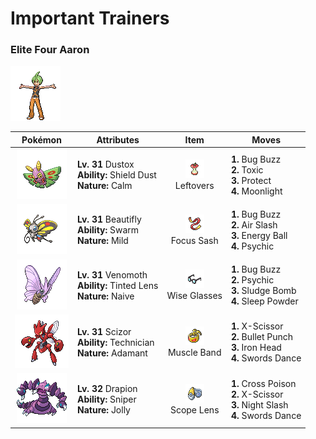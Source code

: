 # Important Trainers

### Elite Four Aaron

![Elite Four Aaron](../../assets/important_trainers/aaron.png)

| Pokémon | Attributes | Item | Moves |
|:-------:|------------|:----:|-------|
| ![Dustox](../../assets/sprites/dustox/front.gif) | **Lv. 31** Dustox<br>**Ability:** <span class="tooltip" title="Blocks the added effects of attacks taken.">Shield Dust</span><br>**Nature:** <span class="tooltip" title="[+Sp. Def, -Atk]">Calm</span> | ![Leftovers](../../assets/items/leftovers.png "Leftovers")<br><span class="tooltip" title="An item to be held by a Pokémon. The holder’s HP is gradually restored during battle.">Leftovers</span> | **1.** Bug Buzz<br>**2.** Toxic<br>**3.** Protect<br>**4.** Moonlight |
| ![Beautifly](../../assets/sprites/beautifly/front.gif) | **Lv. 31** Beautifly<br>**Ability:** <span class="tooltip" title="Powers up Bug-type moves in a pinch.">Swarm</span><br>**Nature:** <span class="tooltip" title="[+Sp. Atk, -Def]">Mild</span> | ![Focus Sash](../../assets/items/focus_sash.png "Focus Sash")<br><span class="tooltip" title="An item to be held by a Pokémon. If it has full HP, the holder will endure one potential KO attack, leaving 1 HP.">Focus Sash</span> | **1.** Bug Buzz<br>**2.** Air Slash<br>**3.** Energy Ball<br>**4.** Psychic |
| ![Venomoth](../../assets/sprites/venomoth/front.gif) | **Lv. 31** Venomoth<br>**Ability:** <span class="tooltip" title="Powers up “not very effective” moves.">Tinted Lens</span><br>**Nature:** <span class="tooltip" title="[+Spd, -Sp. Def]">Naive</span> | ![Wise Glasses](../../assets/items/wise_glasses.png "Wise Glasses")<br><span class="tooltip" title="An item to be held by a Pokémon. It is a thick pair of glasses that slightly boosts the power of special moves.">Wise Glasses</span> | **1.** Bug Buzz<br>**2.** Psychic<br>**3.** Sludge Bomb<br>**4.** Sleep Powder |
| ![Scizor](../../assets/sprites/scizor/front.gif) | **Lv. 31** Scizor<br>**Ability:** <span class="tooltip" title="Powers up the Pokémon’s weaker moves.">Technician</span><br>**Nature:** <span class="tooltip" title="[+Atk, -Sp. Atk]">Adamant</span> | ![Muscle Band](../../assets/items/muscle_band.png "Muscle Band")<br><span class="tooltip" title="An item to be held by a Pokémon. It is a headband that slightly boosts the power of physical moves.">Muscle Band</span> | **1.** X-Scissor<br>**2.** Bullet Punch<br>**3.** Iron Head<br>**4.** Swords Dance |
| ![Drapion](../../assets/sprites/drapion/front.gif) | **Lv. 32** Drapion<br>**Ability:** <span class="tooltip" title="Powers up moves if they become critical hits.">Sniper</span><br>**Nature:** <span class="tooltip" title="[+Spd, -Sp. Atk]">Jolly</span> | ![Scope Lens](../../assets/items/scope_lens.png "Scope Lens")<br><span class="tooltip" title="An item to be held by a Pokémon. It is a lens that boosts the holder’s critical-hit ratio.">Scope Lens</span> | **1.** Cross Poison<br>**2.** X-Scissor<br>**3.** Night Slash<br>**4.** Swords Dance |



